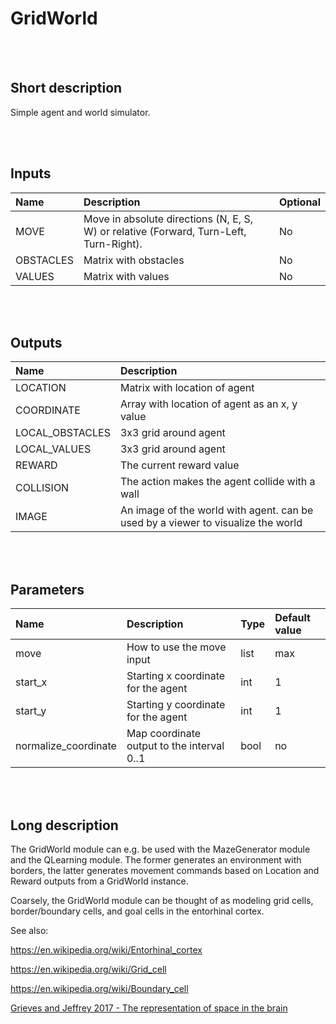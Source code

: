 # GridWorld


<br><br>
## Short description

Simple agent and world simulator.

<br><br>

## Inputs

|Name|Description|Optional|
|:----|:-----------|:-------|
|MOVE|Move in absolute directions (N, E, S, W) or relative (Forward, Turn-Left, Turn-Right).|No|
|OBSTACLES|Matrix with obstacles|No|
|VALUES|Matrix with values|No|

<br><br>

## Outputs

|Name|Description|
|:----|:-----------|
|LOCATION|Matrix with location of agent|
|COORDINATE|Array with location of agent as an x, y value|
|LOCAL_OBSTACLES|3x3 grid around agent|
|LOCAL_VALUES|3x3 grid around agent|
|REWARD|The current reward value|
|COLLISION|The action makes the agent collide with a wall|
|IMAGE|An image of the world with agent. can be used by a viewer to visualize the world|

<br><br>

## Parameters

|Name|Description|Type|Default value|
|:----|:-----------|:----|:-------------|
|move|How to use the move input|list|max|
|start_x|Starting x coordinate for the agent|int|1|
|start_y|Starting y coordinate for the agent|int|1|
|normalize_coordinate|Map coordinate output to the interval 0..1|bool|no|

<br><br>
## Long description
The GridWorld module can e.g. be used with the MazeGenerator module and the QLearning module. The former generates an environment with borders, the latter generates movement commands based on Location and Reward outputs from a GridWorld instance.

Coarsely, the GridWorld module can be thought of as modeling grid cells, border/boundary cells, and goal cells in the entorhinal cortex.

See also:

https://en.wikipedia.org/wiki/Entorhinal_cortex

https://en.wikipedia.org/wiki/Grid_cell

https://en.wikipedia.org/wiki/Boundary_cell

[Grieves and Jeffrey 2017 - The representation of space in the brain](https://www.sciencedirect.com/science/article/pii/S0376635716302480?casa_token=iuWm55YA-i4AAAAA:_rA4_oHQRCRIbCgB36-EqPVtXluLJ8VWypl3bHoRbpnMTrL7fbnSt7lg7JrJzzdLrS3TnVdvXQ) 
